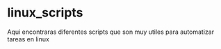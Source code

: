 # linux_scripts
Aqui encontraras diferentes scripts que son muy utiles para automatizar tareas en linux
